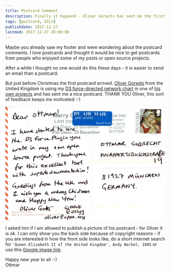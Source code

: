 ```yaml
---
title: Postcard Comment
description: Finally it happend - Oliver Gorwits has sent me the first postcard comment
tags: [postcard, d3js]
publishdate: 2017-12-27
lastmod: 2017-12-27 20:00:00
---
```

Maybe you already saw my footer and were wondering about the postcard comments. I love postcards and thought it would be nice to get postcards from people who enjoyed some of my posts or open source projects.

After a while I thought no one would do this these days - it is easier to send an email than a postcard.

But just before Christmas the first postcard arrived. [Oliver Gorwits][1] from the United Kingdom is using my [D3 force-directed network chart][2] in one of [his own projects][3] and has sent me a nice postcard. THANK YOU Oliver, this sort of feedback keeps me motivated :-)

![Postcard Oliver Gorwits](2017-12-19-oliver-gorwits.jpg)

I asked him if I am allowed to publish a picture of his postcard - for Oliver it is ok. I can only show you the back side because of copyright reasons - if you are interested in how the front side looks like, do a short internet search for `'Queen Elizabeth II of the United Kingdom', Andy Warhol, 1985` or use this [Google image link][4].

Happy new year to all :-)<br>
Ottmar

[1]: https://github.com/ollyg
[2]: /posts/2015-02-20-d3js-force-directed-network-chart
[3]: http://netdisco.org/
[4]: https://goo.gl/images/Y6qutK
